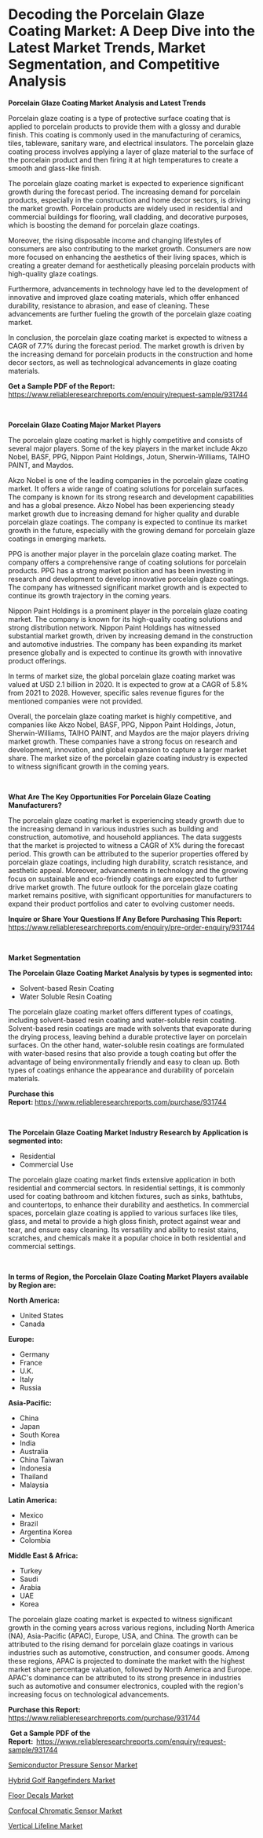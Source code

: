 <p><h1>Decoding the Porcelain Glaze Coating Market: A Deep Dive into the Latest Market Trends, Market Segmentation, and Competitive Analysis</h1></p><p><strong>Porcelain Glaze Coating Market Analysis and Latest Trends</strong></p>
<p><p>Porcelain glaze coating is a type of protective surface coating that is applied to porcelain products to provide them with a glossy and durable finish. This coating is commonly used in the manufacturing of ceramics, tiles, tableware, sanitary ware, and electrical insulators. The porcelain glaze coating process involves applying a layer of glaze material to the surface of the porcelain product and then firing it at high temperatures to create a smooth and glass-like finish.</p><p>The porcelain glaze coating market is expected to experience significant growth during the forecast period. The increasing demand for porcelain products, especially in the construction and home decor sectors, is driving the market growth. Porcelain products are widely used in residential and commercial buildings for flooring, wall cladding, and decorative purposes, which is boosting the demand for porcelain glaze coatings.</p><p>Moreover, the rising disposable income and changing lifestyles of consumers are also contributing to the market growth. Consumers are now more focused on enhancing the aesthetics of their living spaces, which is creating a greater demand for aesthetically pleasing porcelain products with high-quality glaze coatings.</p><p>Furthermore, advancements in technology have led to the development of innovative and improved glaze coating materials, which offer enhanced durability, resistance to abrasion, and ease of cleaning. These advancements are further fueling the growth of the porcelain glaze coating market.</p><p>In conclusion, the porcelain glaze coating market is expected to witness a CAGR of 7.7% during the forecast period. The market growth is driven by the increasing demand for porcelain products in the construction and home decor sectors, as well as technological advancements in glaze coating materials.</p></p>
<p><strong>Get a Sample PDF of the Report:&nbsp;</strong> <a href="https://www.reliableresearchreports.com/enquiry/request-sample/931744">https://www.reliableresearchreports.com/enquiry/request-sample/931744</a></p>
<p>&nbsp;</p>
<p><strong>Porcelain Glaze Coating Major Market Players</strong></p>
<p><p>The porcelain glaze coating market is highly competitive and consists of several major players. Some of the key players in the market include Akzo Nobel, BASF, PPG, Nippon Paint Holdings, Jotun, Sherwin-Williams, TAIHO PAINT, and Maydos.</p><p>Akzo Nobel is one of the leading companies in the porcelain glaze coating market. It offers a wide range of coating solutions for porcelain surfaces. The company is known for its strong research and development capabilities and has a global presence. Akzo Nobel has been experiencing steady market growth due to increasing demand for higher quality and durable porcelain glaze coatings. The company is expected to continue its market growth in the future, especially with the growing demand for porcelain glaze coatings in emerging markets.</p><p>PPG is another major player in the porcelain glaze coating market. The company offers a comprehensive range of coating solutions for porcelain products. PPG has a strong market position and has been investing in research and development to develop innovative porcelain glaze coatings. The company has witnessed significant market growth and is expected to continue its growth trajectory in the coming years.</p><p>Nippon Paint Holdings is a prominent player in the porcelain glaze coating market. The company is known for its high-quality coating solutions and strong distribution network. Nippon Paint Holdings has witnessed substantial market growth, driven by increasing demand in the construction and automotive industries. The company has been expanding its market presence globally and is expected to continue its growth with innovative product offerings.</p><p>In terms of market size, the global porcelain glaze coating market was valued at USD 2.1 billion in 2020. It is expected to grow at a CAGR of 5.8% from 2021 to 2028. However, specific sales revenue figures for the mentioned companies were not provided.</p><p>Overall, the porcelain glaze coating market is highly competitive, and companies like Akzo Nobel, BASF, PPG, Nippon Paint Holdings, Jotun, Sherwin-Williams, TAIHO PAINT, and Maydos are the major players driving market growth. These companies have a strong focus on research and development, innovation, and global expansion to capture a larger market share. The market size of the porcelain glaze coating industry is expected to witness significant growth in the coming years.</p></p>
<p>&nbsp;</p>
<p><strong>What Are The Key Opportunities For Porcelain Glaze Coating Manufacturers?</strong></p>
<p><p>The porcelain glaze coating market is experiencing steady growth due to the increasing demand in various industries such as building and construction, automotive, and household appliances. The data suggests that the market is projected to witness a CAGR of X% during the forecast period. This growth can be attributed to the superior properties offered by porcelain glaze coatings, including high durability, scratch resistance, and aesthetic appeal. Moreover, advancements in technology and the growing focus on sustainable and eco-friendly coatings are expected to further drive market growth. The future outlook for the porcelain glaze coating market remains positive, with significant opportunities for manufacturers to expand their product portfolios and cater to evolving customer needs.</p></p>
<p><strong>Inquire or Share Your Questions If Any Before Purchasing This Report:</strong> <a href="https://www.reliableresearchreports.com/enquiry/pre-order-enquiry/931744">https://www.reliableresearchreports.com/enquiry/pre-order-enquiry/931744</a></p>
<p>&nbsp;</p>
<p><strong>Market Segmentation</strong></p>
<p><strong>The Porcelain Glaze Coating Market Analysis by types is segmented into:</strong></p>
<p><ul><li>Solvent-based Resin Coating</li><li>Water Soluble Resin Coating</li></ul></p>
<p><p>The porcelain glaze coating market offers different types of coatings, including solvent-based resin coating and water-soluble resin coating. Solvent-based resin coatings are made with solvents that evaporate during the drying process, leaving behind a durable protective layer on porcelain surfaces. On the other hand, water-soluble resin coatings are formulated with water-based resins that also provide a tough coating but offer the advantage of being environmentally friendly and easy to clean up. Both types of coatings enhance the appearance and durability of porcelain materials.</p></p>
<p><strong>Purchase this Report:&nbsp;</strong><a href="https://www.reliableresearchreports.com/purchase/931744">https://www.reliableresearchreports.com/purchase/931744</a></p>
<p>&nbsp;</p>
<p><strong>The Porcelain Glaze Coating Market Industry Research by Application is segmented into:</strong></p>
<p><ul><li>Residential</li><li>Commercial Use</li></ul></p>
<p><p>The porcelain glaze coating market finds extensive application in both residential and commercial sectors. In residential settings, it is commonly used for coating bathroom and kitchen fixtures, such as sinks, bathtubs, and countertops, to enhance their durability and aesthetics. In commercial spaces, porcelain glaze coating is applied to various surfaces like tiles, glass, and metal to provide a high gloss finish, protect against wear and tear, and ensure easy cleaning. Its versatility and ability to resist stains, scratches, and chemicals make it a popular choice in both residential and commercial settings.</p></p>
<p>&nbsp;</p>
<p><strong>In terms of Region, the Porcelain Glaze Coating Market Players available by Region are:</strong></p>
<p>
    <p> <strong> North America: </strong>
        <ul>
            <li>United States</li>
            <li>Canada</li>
        </ul>
        </p> 
    <p> <strong> Europe: </strong>
        <ul>
            <li>Germany</li>
            <li>France</li>
            <li>U.K.</li>
            <li>Italy</li>
            <li>Russia</li>
        </ul>
        </p> 
    <p> <strong> Asia-Pacific: </strong>
        <ul>
            <li>China</li>
            <li>Japan</li>
            <li>South Korea</li>
            <li>India</li>
            <li>Australia</li>
            <li>China Taiwan</li>
            <li>Indonesia</li>
            <li>Thailand</li>
            <li>Malaysia</li>
        </ul>
        </p> 
    <p> <strong> Latin America: </strong>
        <ul>
            <li>Mexico</li>
            <li>Brazil</li>
            <li>Argentina Korea</li>
            <li>Colombia</li>
        </ul>
        </p> 
    <p> <strong> Middle East & Africa: </strong>
        <ul>
            <li>Turkey</li>
            <li>Saudi</li>
            <li>Arabia</li>
            <li>UAE</li>
            <li>Korea</li>
        </ul>
    </p>
    </p>
<p><p>The porcelain glaze coating market is expected to witness significant growth in the coming years across various regions, including North America (NA), Asia-Pacific (APAC), Europe, USA, and China. The growth can be attributed to the rising demand for porcelain glaze coatings in various industries such as automotive, construction, and consumer goods. Among these regions, APAC is projected to dominate the market with the highest market share percentage valuation, followed by North America and Europe. APAC's dominance can be attributed to its strong presence in industries such as automotive and consumer electronics, coupled with the region's increasing focus on technological advancements.</p></p>
<p><strong>Purchase this Report: </strong><a href="https://www.reliableresearchreports.com/purchase/931744">https://www.reliableresearchreports.com/purchase/931744</a></p>
<p>&nbsp;<strong>Get a Sample PDF of the Report:&nbsp;&nbsp;</strong><a href="https://www.reliableresearchreports.com/enquiry/request-sample/931744">https://www.reliableresearchreports.com/enquiry/request-sample/931744</a></p>
<p><strong></strong></p>
<p><p><a href="https://medium.com/@margaretlee84/semiconductor-pressure-sensor-market-share-evolution-and-market-growth-trends-2024-2031-0aac064d9242">Semiconductor Pressure Sensor Market</a></p><p><a href="https://medium.com/@margaretlee84/analyzing-hybrid-golf-rangefinders-market-global-industry-perspective-and-forecast-2024-to-2031-77eaea437e4e">Hybrid Golf Rangefinders Market</a></p><p><a href="https://medium.com/@pauladams6h/floor-decals-market-furnishes-information-on-market-share-market-trends-and-market-growth-d9cab5cb59f6">Floor Decals Market</a></p><p><a href="https://medium.com/@margaretlee84/confocal-chromatic-sensor-market-report-reveals-the-latest-trends-and-growth-opportunities-of-this-d96e4506bc87">Confocal Chromatic Sensor Market</a></p><p><a href="https://medium.com/@pauladams6h/analyzing-vertical-lifeline-market-global-industry-perspective-and-forecast-2024-to-2031-e4e56ec67ae2">Vertical Lifeline Market</a></p></p>